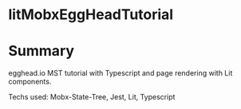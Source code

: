 # litMobxEggHeadTutorial

# Summary

egghead.io MST tutorial with Typescript and page rendering with Lit components.

Techs used:
Mobx-State-Tree,
Jest,
Lit,
Typescript
